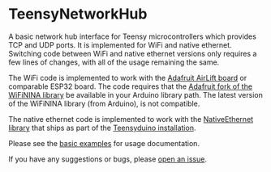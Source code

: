 # TeensyNetworkHub
A basic network hub interface for Teensy microcontrollers which provides TCP and UDP ports. It is implemented
for WiFi and native ethernet. Switching code between WiFi and native ethernet versions only requires a few
lines of changes, with all of the usage remaining the same.

The WiFi code is implemented to work with the [Adafruit AirLift board](https://www.adafruit.com/product/4201)
or comparable ESP32 board. The code requires that the
[Adafruit fork of the WiFiNINA library](https://github.com/adafruit/WiFiNINA/) be available in your Arduino
library path. The latest version of the WiFiNINA library (from Arduino), is not compatible.

The native ethernet code is implemented to work with the
[NativeEthernet library](https://github.com/vjmuzik/NativeEthernet) that ships as part of the
[Teensyduino installation](https://www.pjrc.com/teensy/td_download.html).

Please see the [basic examples](https://github.com/markwomack/TeensyNetworkHub/tree/main/examples) for usage
documentation.

If you have any suggestions or bugs, please [open an issue](https://github.com/markwomack/TeensyNetworkHub/issues).
